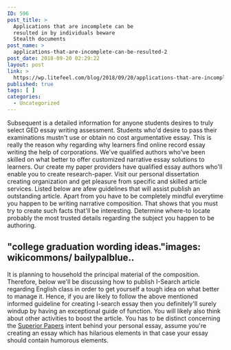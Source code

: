 ```yaml
---
ID: 596
post_title: >
  Applications that are incomplete can be
  resulted in by individuals beware
  Stealth documents
post_name: >
  applications-that-are-incomplete-can-be-resulted-2
post_date: 2018-09-20 02:29:22
layout: post
link: >
  https://wp.litefeel.com/blog/2018/09/20/applications-that-are-incomplete-can-be-resulted-2/
published: true
tags: [ ]
categories:
  - Uncategorized
---
```

<p>Subsequent is a detailed information for anyone students desires to truly select GED essay writing assessment. Students who'd desire to pass their examinations mustn't use or obtain no cost argumentative essay. This is really the reason why regarding why learners find online record essay writing the help of corporations.<!--more--> We've qualified authors who've been skilled on what better to offer customized narrative essay solutions to learners. Our create my paper providers have qualified essay authors who'll enable you to create research-paper. Visit our personal dissertation creating organization and get pleasure from specific and skilled article services. Listed below are afew guidelines that will assist publish an outstanding article. Apart from you have to be completely mindful everytime you happen to be writing narrative composition. That shows that you must try to create such facts that'll be interesting. Determine where-to locate probably the most trusted details regarding the subject you happen to be authoring.   <h2>&quot;college graduation wording ideas.&quot;images: wikicommons/ bailypalblue..</h2></p><p>It is planning to household the principal material of the composition. Therefore, below we'll be discussing how to publish I-Search article regarding English class in order to get yourself a tough idea on what better to manage it. Hence, if you are likely to follow the above mentioned informed guideline for creating I-search essay then you definitely'll surely windup by having an exceptional guide of function. You will likely also think about other activities to boost the article. You has to be distinct concerning the <a href="https://superior-papers.org/">Superior Papers</a> intent behind your personal essay, assume you're creating an essay which has hilarious elements in that case your essay should contain humorous elements.  
</p>